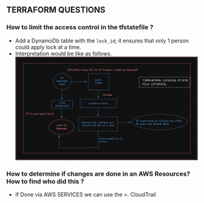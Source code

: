 ## TERRAFORM QUESTIONS

### How to limit the access control in the tfstatefile ?

- Add a DynamoDb table with the `lock_id`; it ensures that only 1 person could apply lock at a time.
- Interpretation would be like as follows.
  ![alt text](lock_id.png)

### How to determine if changes are done in an AWS Resources? How to find who did this ?

- If Done via AWS SERVICES we can use the =. CloudTrail
